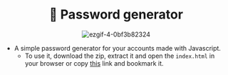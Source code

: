 <h1 align="center">
  🔑 Password generator
</h1>

<div align="center">

  ![ezgif-4-0bf3b82324](https://user-images.githubusercontent.com/80071604/178110809-3f3d892b-707a-42b2-92f6-a534d8b43f9e.gif)

</div>

- A simple password generator for your accounts made with Javascript.
  - To use it, download the zip, extract it and open the `index.html` in your browser or copy [this](https://jorgeloopzz.github.io/Password-generator) link and bookmark it.
